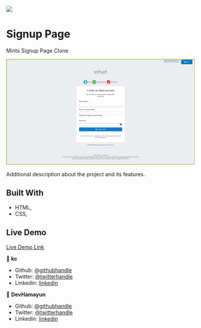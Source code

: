 ![](https://img.shields.io/badge/Microverse-blueviolet)

# Signup Page

Mints Signup Page Clone

![screenshot](./css/pics/mainss.png/)

Additional description about the project and its features.

## Built With

- HTML,
- CSS,

## Live Demo

[Live Demo Link](https://github.com/hamayun-cpu/HtmlForm/blob/master/index.html)

👤 **kc**

- Github: [@githubhandle](https://github.com/cvilla714)
- Twitter: [@twitterhandle](https://twitter.com/kckeyti)
- Linkedin: [linkedin](https://www.linkedin.com/in/cosmel-villalobos-1900531aa/)

👤 **DevHamayun**

- Github: [@githubhandle](https://github.com/hamayun-cpu)
- Twitter: [@twitterhandle](https://twitter.com/hamayun_waheed?s=09&fbclid=IwAR0rfO9cMDDeCX8LfXf4cCNQDrL4LpJ02Q2csWhcT-VtMQ0Cy9EgTB4Wq8E)
- Linkedin: [linkedin](https://www.linkedin.com/in/hamayun-waheed/)
